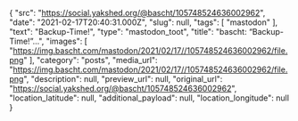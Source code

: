 {
  "src": "https://social.yakshed.org/@bascht/105748524636002962",
  "date": "2021-02-17T20:40:31.000Z",
  "slug": null,
  "tags": [
    "mastodon"
  ],
  "text": "Backup-Time!",
  "type": "mastodon_toot",
  "title": "bascht: “Backup-Time!”…",
  "images": [
    "https://img.bascht.com/mastodon/2021/02/17//105748524636002962/file.png"
  ],
  "category": "posts",
  "media_url": "https://img.bascht.com/mastodon/2021/02/17//105748524636002962/file.png",
  "description": null,
  "preview_url": null,
  "original_url": "https://social.yakshed.org/@bascht/105748524636002962",
  "location_latitude": null,
  "additional_payload": null,
  "location_longitude": null
}
